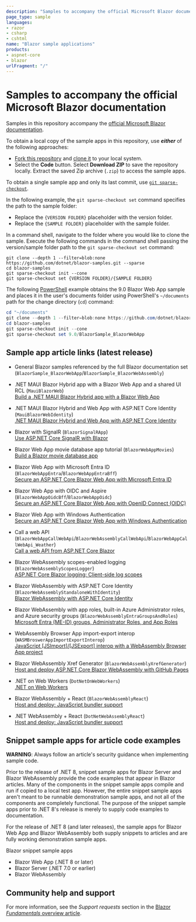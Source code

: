 ```yaml
---
description: "Samples to accompany the official Microsoft Blazor documentation."
page_type: sample
languages:
- razor
- csharp
- cshtml
name: "Blazor sample applications"
products:
- aspnet-core
- blazor
urlFragment: "/"
---
```

# Samples to accompany the official Microsoft Blazor documentation

Samples in this repository accompany the [official Microsoft Blazor documentation](https://docs.microsoft.com/aspnet/core/blazor/).

To obtain a local copy of the sample apps in this repository, use ***either*** of the following approaches:

* [Fork this repository](https://docs.github.com/get-started/quickstart/fork-a-repo) and [clone it](https://docs.github.com/repositories/creating-and-managing-repositories/cloning-a-repository) to your local system.
* Select the **Code** button. Select **Download ZIP** to save the repository locally. Extract the saved Zip archive (`.zip`) to access the sample apps.

To obtain a single sample app and only its last commit, use [`git sparse-checkout`](https://git-scm.com/docs/git-sparse-checkout).

In the following example, the `git sparse-checkout set` command specifies the path to the sample folder:

* Replace the `{VERSION FOLDER}` placeholder with the version folder.
* Replace the `{SAMPLE FOLDER}` placeholder with the sample folder.

In a command shell, navigate to the folder where you would like to clone the sample. Execute the following commands in the command shell passing the version/sample folder path to the `git sparse-checkout set` command:

```cli
git clone --depth 1 --filter=blob:none https://github.com/dotnet/blazor-samples.git --sparse
cd blazor-samples
git sparse-checkout init --cone
git sparse-checkout set {VERSION FOLDER}/{SAMPLE FOLDER}
```

The following [PowerShell](https://learn.microsoft.com/powershell/) example obtains the 9.0 Blazor Web App sample and places it in the user's documents folder using PowerShell's `~/documents` path for the change directory (`cd`) command:

```powershell
cd "~/documents"
git clone --depth 1 --filter=blob:none https://github.com/dotnet/blazor-samples.git --sparse
cd blazor-samples
git sparse-checkout init --cone
git sparse-checkout set 9.0/BlazorSample_BlazorWebApp
```

## Sample app article links (latest release)

* General Blazor samples referenced by the full Blazor documentation set (`BlazorSample_BlazorWebApp`/`BlazorSample_BlazorWebAssembly`)

* .NET MAUI Blazor Hybrid app with a Blazor Web App and a shared UI RCL (`MauiBlazorWeb`)<br>[Build a .NET MAUI Blazor Hybrid app with a Blazor Web App](https://learn.microsoft.com/aspnet/core/blazor/hybrid/tutorials/maui-blazor-web-app)

* .NET MAUI Blazor Hybrid and Web App with ASP.NET Core Identity (`MauiBlazorWebIdentity`)<br>[.NET MAUI Blazor Hybrid and Web App with ASP.NET Core Identity](https://learn.microsoft.com/aspnet/core/blazor/hybrid/security/maui-blazor-web-identity)

* Blazor with SignalR (`BlazorSignalRApp`)<br>[Use ASP.NET Core SignalR with Blazor](https://learn.microsoft.com/aspnet/core/blazor/tutorials/signalr-blazor)

* Blazor Web App movie database app tutorial (`BlazorWebAppMovies`)<br>[Build a Blazor movie database app](https://learn.microsoft.com/aspnet/core/blazor/tutorials/movie-database-app)

* Blazor Web App with Microsoft Entra ID (`BlazorWebAppEntra`/`BlazorWebAppEntraBff`)<br>[Secure an ASP.NET Core Blazor Web App with Microsoft Entra ID](https://learn.microsoft.com/aspnet/core/blazor/security/blazor-web-app-with-entra)

* Blazor Web App with OIDC and Aspire (`BlazorWebAppOidcBff`/`BlazorWebAppOidc`)<br>[Secure an ASP.NET Core Blazor Web App with OpenID Connect (OIDC)](https://learn.microsoft.com/aspnet/core/blazor/security/blazor-web-app-with-oidc)

* Blazor Web App with Windows Authentication<br>[Secure an ASP.NET Core Blazor Web App with Windows Authentication](https://learn.microsoft.com/aspnet/core/blazor/security/blazor-web-app-with-windows-authentication)

* Call a web API (`BlazorWebAppCallWebApi`/`BlazorWebAssemblyCallWebApi`/`BlazorWebAppCallWebApi_Weather`)<br>[Call a web API from ASP.NET Core Blazor](https://learn.microsoft.com/aspnet/core/blazor/call-web-api)

* Blazor WebAssembly scopes-enabled logging (`BlazorWebAssemblyScopesLogger`)<br>[ASP.NET Core Blazor logging: Client-side log scopes](https://learn.microsoft.com/aspnet/core/blazor/fundamentals/logging#client-side-log-scopes)

* Blazor WebAssembly with ASP.NET Core Identity (`BlazorWebAssemblyStandaloneWithIdentity`)<br>[Blazor WebAssembly with ASP.NET Core Identity](https://learn.microsoft.com/aspnet/core/blazor/security/webassembly/standalone-with-identity)

* Blazor WebAssembly with app roles, built-in Azure Administrator roles, and Azure security groups (`BlazorWebAssemblyEntraGroupsAndRoles`)<br>[Microsoft Entra (ME-ID) groups, Administrator Roles, and App Roles](https://learn.microsoft.com/aspnet/core/blazor/security/webassembly/microsoft-entra-id-groups-and-roles)

* WebAssembly Browser App import-export interop (`WASMBroswerAppImportExportInterop`)<br>[JavaScript [JSImport]/[JSExport] interop with a WebAssembly Browser App project](https://learn.microsoft.com/aspnet/core/client-side/dotnet-interop/wasm-browser-app)

* Blazor WebAssembly Xref Generator (`BlazorWebAssemblyXrefGenerator`)<br>[Host and deploy ASP.NET Core Blazor WebAssembly with GitHub Pages](https://learn.microsoft.com/aspnet/core/blazor/host-and-deploy/webassembly/github-pages)

* .NET on Web Workers (`DotNetOnWebWorkers`)<br>[.NET on Web Workers](https://learn.microsoft.com/aspnet/core/client-side/dotnet-on-webworkers)

* Blazor WebAssembly + React (`BlazorWebAssemblyReact`)<br>[Host and deploy: JavaScript bundler support](https://learn.microsoft.com/aspnet/core/blazor/host-and-deploy/#javascript-bundler-support)

* .NET WebAssembly + React (`DotNetWebAssemblyReact`)<br>[Host and deploy: JavaScript bundler support](https://learn.microsoft.com/aspnet/core/blazor/host-and-deploy/#javascript-bundler-support)

## Snippet sample apps for article code examples

**WARNING**: Always follow an article's security guidance when implementing sample code.

Prior to the release of .NET 8, snippet sample apps for Blazor Server and Blazor WebAssembly provide the code examples that appear in Blazor articles. Many of the components in the snippet sample apps compile and run if copied to a local test app. However, the entire snippet sample apps aren't meant to be runnable demonstration sample apps, and not all of the components are completely functional. The purpose of the snippet sample apps prior to .NET 8's release is merely to supply code examples to documentation.

For the release of .NET 8 (and later releases), the sample apps for Blazor Web App and Blazor WebAssembly both supply snippets to articles and are fully working demonstration sample apps.

Blazor snippet sample apps

* Blazor Web App (.NET 8 or later)
* Blazor Server (.NET 7.0 or earlier)
* Blazor WebAssembly

## Community help and support

For more information, see the *Support requests* section in the [Blazor *Fundamentals* overview article](https://docs.microsoft.com/aspnet/core/blazor/fundamentals/#support-requests).

